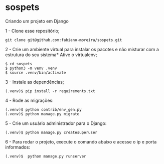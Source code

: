 # sospets
Criando um projeto em Django

1 - Clone esse repositório;

```
git clone git@github.com:fabiano-moreira/sospets.git

```

2 - Crie um ambiente virtual para instalar os pacotes e não misturar com a estrutura do seu sistema* Ative o virtualenv;

```
$ cd sospets
$ python3 -m venv .venv
$ source .venv/bin/activate
```

3 -  Instale as dependências;

```
(.venv)$ pip install -r requirements.txt

```

4 - Rode as migrações:

```
(.venv)$ python contrib/env_gen.py
(.venv)$ python manage.py migrate

```
5 - Crie um usuário administrador para o Django:

```
(.venv)$ python manage.py createsuperuser
```

6 - Para rodar o projeto, execute o comando abaixo e acesse o ip e porta informados:

```
(.venv)$  python manage.py runserver
```
